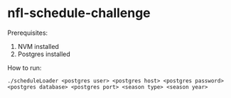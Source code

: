 # nfl-schedule-challenge

Prerequisites:
1) NVM installed
2) Postgres installed

How to run:

```./scheduleLoader <postgres user> <postgres host> <postgres password> <postgres database> <postgres port> <season type> <season year>```